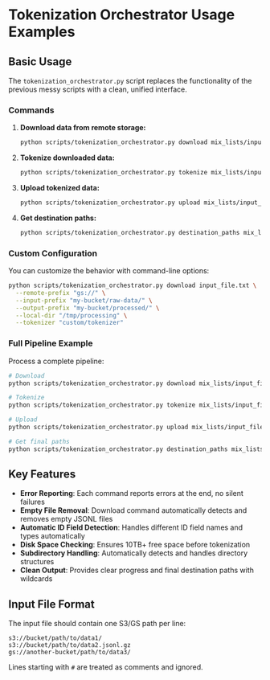 # Tokenization Orchestrator Usage Examples

## Basic Usage

The `tokenization_orchestrator.py` script replaces the functionality of the previous messy scripts with a clean, unified interface.

### Commands

1. **Download data from remote storage:**
   ```bash
   python scripts/tokenization_orchestrator.py download mix_lists/input_file_no_sub_dir
   ```

2. **Tokenize downloaded data:**
   ```bash
   python scripts/tokenization_orchestrator.py tokenize mix_lists/input_file_no_sub_dir
   ```

3. **Upload tokenized data:**
   ```bash
   python scripts/tokenization_orchestrator.py upload mix_lists/input_file_no_sub_dir
   ```

4. **Get destination paths:**
   ```bash
   python scripts/tokenization_orchestrator.py destination_paths mix_lists/input_file_no_sub_dir
   ```

### Custom Configuration

You can customize the behavior with command-line options:

```bash
python scripts/tokenization_orchestrator.py download input_file.txt \
  --remote-prefix "gs://" \
  --input-prefix "my-bucket/raw-data/" \
  --output-prefix "my-bucket/processed/" \
  --local-dir "/tmp/processing" \
  --tokenizer "custom/tokenizer"
```

### Full Pipeline Example

Process a complete pipeline:

```bash
# Download
python scripts/tokenization_orchestrator.py download mix_lists/input_file_no_sub_dir

# Tokenize 
python scripts/tokenization_orchestrator.py tokenize mix_lists/input_file_no_sub_dir

# Upload
python scripts/tokenization_orchestrator.py upload mix_lists/input_file_no_sub_dir

# Get final paths
python scripts/tokenization_orchestrator.py destination_paths mix_lists/input_file_no_sub_dir
```

## Key Features

- **Error Reporting**: Each command reports errors at the end, no silent failures
- **Empty File Removal**: Download command automatically detects and removes empty JSONL files
- **Automatic ID Field Detection**: Handles different ID field names and types automatically
- **Disk Space Checking**: Ensures 10TB+ free space before tokenization
- **Subdirectory Handling**: Automatically detects and handles directory structures
- **Clean Output**: Provides clear progress and final destination paths with wildcards

## Input File Format

The input file should contain one S3/GS path per line:
```
s3://bucket/path/to/data1/
s3://bucket/path/to/data2.jsonl.gz
gs://another-bucket/path/to/data3/
```

Lines starting with `#` are treated as comments and ignored.

